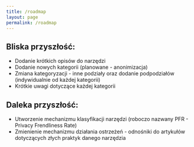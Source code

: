 ```yaml
---
title: /roadmap
layout: page
permalink: /roadmap
---
```


## Bliska przyszłość:

* Dodanie krótkich opisów do narzędzi
* Dodanie nowych kategorii (planowane - anonimizacja)
* Zmiana kategoryzacji - inne podziały oraz dodanie podpodziałów (indywidualnie od każdej kategorii)
* Krótkie uwagi dotyczące każdej kategorii

## Daleka przyszłość:

* Utworzenie mechanizmu klasyfikacji narzędzi (roboczo nazwany PFR - Privacy Frendliness Rate)
* Zmienienie mechanizmu działania ostrzeżeń - odnośniki do artykułów dotyczących złych praktyk danego narzędzia